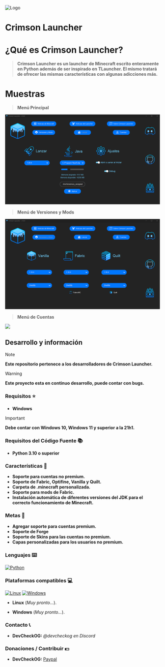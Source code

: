 <img alt="Logo" src="https://github.com/DevCheckOG/Crimson-Project/blob/main/assets/logo.png">

# Crimson Launcher

# ¿Qué es Crimson Launcher?

> **Crimson Launcher es un launcher de Minecraft escrito enteramente en Python además de ser inspirado en TLauncher. El mismo tratará de ofrecer las mismas características con algunas adicciones más.**

# Muestras

> **Menú Principal**

<img src="https://github.com/DevCheckOG/Crimson-Launcher/blob/master/screenshots/2024-02-02%2009_16_50-Crimson%20Launcher%20-%20v1.0.0.png">

> **Menú de Versiones y Mods**

<img src="https://github.com/DevCheckOG/Crimson-Launcher/blob/master/screenshots/2024-02-02%2009_17_27-Crimson%20Launcher%20-%20v1.0.0.png">

> **Menú de Cuentas**

<img src="https://github.com/DevCheckOG/Crimson-Project/blob/main/screenshots/2024-02-02%2009_17_58-Crimson%20Launcher%20-%20v1.0.0.png">

## Desarrollo y información

> [!NOTE]  
> **Este repositorio pertenece a los desarrolladores de Crimson Launcher.**

> [!WARNING]
> **Este proyecto esta en continuo desarrollo, puede contar con bugs.**

### Requisitos ⭐
       
- **Windows**

> [!IMPORTANT]  
> **Debe contar con Windows 10, Windows 11 y superior a la 21h1.**
            
### Requisitos del Código Fuente 📚

- **Python 3.10 o superior**

### Características 💎

- **Soporte para cuentas no premium.**
- **Soporte de Fabric, Optifine, Vanilla y Quilt.**
- **Carpeta de .minecraft personalizada.**
- **Soporte para mods de Fabric.**
- **Instalación automática de diferentes versiones del JDK para el correcto funcionamiento de Minecraft.**

### Metas 💪

- **Agregar soporte para cuentas premium.**
- **Soporte de Forge**
- **Soporte de Skins para las cuentas no premium.**
- **Capas personalizadas para los usuarios no premium.**
  
### Lenguajes ⌨️

<a href="https://github.com/DevCheckOG"><img alt="Python" src="https://img.shields.io/badge/Python-14354C?style=for-the-badge&logo=python&logoColor=white"></a>

### Plataformas compatibles 💻

<a href="https://github.com/DevCheckOG"><img alt="Linux" src="https://img.shields.io/badge/Linux-FCC624?style=for-the-badge&logo=linux&logoColor=black"></a> <a href="https://github.com/DevCheckOG"><img alt="Windows" src="https://img.shields.io/badge/Windows-0078D6?style=for-the-badge&logo=windows&logoColor=white"></a> 

- **Linux** (*Muy pronto...*).

- **Windows** (*Muy pronto...*).

### Contacto 📞

- **DevCheckOG:** *@devcheckog en Discord*

### Donaciones / Contribuir 💵

- **DevCheckOG:** [Paypal](https://www.paypal.com/paypalme/DevCheck)
